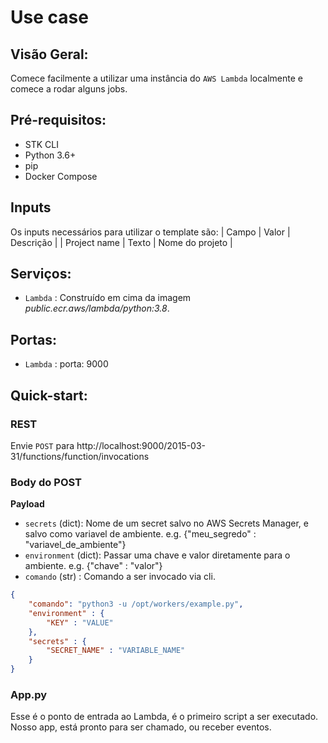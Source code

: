 # Use case

## Visão Geral:
Comece facilmente a utilizar uma instância do `AWS Lambda` localmente e comece a rodar alguns jobs.

## Pré-requisitos:
+ STK CLI
+ Python 3.6+
+ pip
+ Docker Compose

## Inputs
Os inputs necessários para utilizar o template são:
| Campo | Valor | Descrição |
| Project name | Texto | Nome do projeto |

## Serviços:
+ `Lambda` : Construído em cima da imagem *public.ecr.aws/lambda/python:3.8*.

## Portas:
+ `Lambda` : porta: 9000

## Quick-start:


### REST
Envie `POST` para http://localhost:9000/2015-03-31/functions/function/invocations

### Body do POST
**Payload**
+ `secrets`  (dict): Nome de um secret salvo no AWS Secrets Manager, e salvo como variavel de ambiente. e.g. {"meu_segredo" : "variavel_de_ambiente"}
+ `environment` (dict): Passar uma chave e valor diretamente para o ambiente. e.g. {"chave" : "valor"}
+ `comando` (str) : Comando a ser invocado via cli. 

```json
{
    "comando": "python3 -u /opt/workers/example.py",
    "environment" : {
        "KEY" : "VALUE"
    },
    "secrets" : {
        "SECRET_NAME" : "VARIABLE_NAME"
    }
}
```

### App.py
Esse é o ponto de entrada ao Lambda, é o primeiro script a ser executado. Nosso app, está pronto para ser chamado, ou receber eventos.
